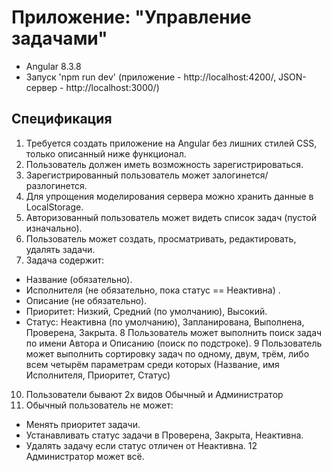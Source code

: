 # Приложение: "Управление задачами"

- Angular 8.3.8
- Запуск 'npm run dev' (приложение - http://localhost:4200/, JSON-сервер - http://localhost:3000/)

## Спецификация

1. Требуется создать приложение на Angular без лишних стилей CSS, только описанный ниже функционал.
2. Пользователь должен иметь возможность зарегистрироваться.
3. Зарегистрированный пользователь может залогинется/разлогинется.
4. Для упрощения моделирования сервера можно хранить данные в LocalStorage.
5. Авторизованный пользователь может видеть список задач (пустой изначально).
6. Пользователь может создать, просматривать, редактировать, удалять задачи.
7. Задача содержит:
- Название (обязательно).
- Исполнителя (не обязательно, пока статус == Неактивна) .
- Описание (не обязательно).
- Приоритет: Низкий, Средний (по умолчанию), Высокий.
- Статус: Неактивна (по умолчанию), Запланирована, Выполнена, Проверена, Закрыта.
8 Пользователь может выполнить поиск задач по имени Автора и Описанию (поиск по подстроке).
9 Пользователь может выполнить сортировку задач по одному, двум, трём, либо всем четырём параметрам среди которых (Название, имя Исполнителя, Приоритет, Статус)
10. Пользователи бывают 2х видов Обычный и Администратор
11. Обычный пользователь не может:
- Менять приоритет задачи.
- Устанавливать статус задачи в Проверена, Закрыта, Неактивна.
- Удалять задачу если статус отличен от Неактивна.
12 Администратор может всё.
